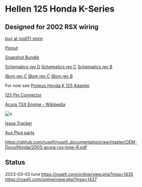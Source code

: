 # Hellen 125 Honda K-Series

## Designed for 2002 RSX wiring

[buy at rusEFI store](https://www.shop.rusefi.com/shop/p/honda-k-2002-pinout)

[Pinout](https://rusefi.com/docs/pinouts/hellen/hellen-honda-k/)

[Snapshot Bundle](https://rusefi.com/build_server/rusefi_bundle_hellen-honda-k.zip)

[Schematics rev D](https://github.com/rusefi/rusefi_documentation/raw/master/Hardware/Hellen/hellen125honda-d-schematic.pdf)
[Schematics rev C](https://github.com/rusefi/rusefi_documentation/raw/master/Hardware/Hellen/hellen125honda-c-schematic.pdf)
[Schematics rev B](https://github.com/rusefi/rusefi_documentation/raw/master/Hardware/Hellen/hellen125honda-b-schematic.pdf)

[iBom rev C](https://rusefi.com/docs/ibom/hellen125honda-d-ibom.html)
[iBom rev C](https://rusefi.com/docs/ibom/hellen125honda-c-ibom.html)
[iBom rev B](https://rusefi.com/docs/ibom/hellen125honda-b-ibom.html)

For now see [Proteus Honda K 125 Adapter](https://github.com/rusefi/proteus-Honda-K-125-adapter)

[125 Pin Connector](OEM-connectors#125)

[Acura TSX Engine - Wikipedia](https://en.wikipedia.org/wiki/Acura_TSX#Engine)

![x](Hardware/Hellen/hellen125honda-front-rev-a.jpg)

[Issue Tracker](https://github.com/rusefi/hellen125honda-issues)

[Aux Plug parts](https://github.com/rusefi/hellen125honda-issues/issues/1)

https://github.com/rusefi/rusefi_documentation/raw/master/OEM-Docs/Honda/2003-acura-rsx-type-R.pdf

## Status

2023-03-03 tune https://rusefi.com/online/view.php?msq=1435
https://rusefi.com/online/view.php?msq=1437
